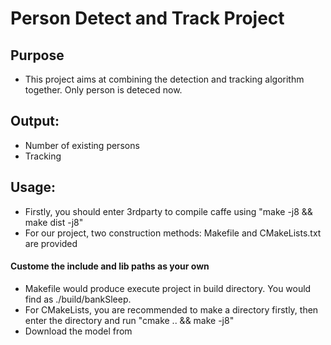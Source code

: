 # Person Detect and Track Project

## Purpose
- This project aims at combining the detection and tracking algorithm together. Only person is deteced now.

## Output:
- Number of existing persons
- Tracking

## Usage:
- Firstly, you should enter 3rdparty to compile caffe using "make -j8 && make dist -j8"
- For our project, two construction methods: Makefile and CMakeLists.txt are provided
#### Custome the include and lib paths as your own
- Makefile would produce execute project in build directory. You would find as ./build/bankSleep. 
- For CMakeLists, you are recommended to make a directory firstly, then enter the directory and run "cmake .. && make -j8"
- Download the model from 
